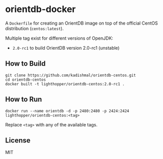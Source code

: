 # orientdb-docker

A `Dockerfile` for creating an OrientDB image on top of the official CentOS distribution (`centos:latest`).

Multiple tag exist for different versions of OpenJDK:

- `2.0-rc1` to build OrientDB version 2.0-rc1 (unstable)

## How to Build

    git clone https://github.com/kadishmal/orientdb-centos.git
    cd orientdb-centos
    docker built -t lighthopper/orientdb-centos:2.0-rc1 .

## How to Run

    docker run --name orientdb -d -p 2480:2480 -p 2424:2424 lighthopper/orientdb-centos:<tag>

Replace `<tag>` with any of the available tags.

## License

MIT